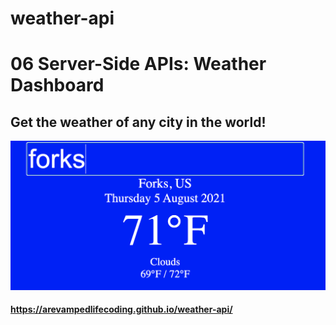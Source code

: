 # weather-api

# 06 Server-Side APIs: Weather Dashboard

## Get the weather of any city in the world!

<img src="Weather-img.png" alt="weather">

#### https://arevampedlifecoding.github.io/weather-api/

<!--  Try -->
<!-- Try 3 -->
